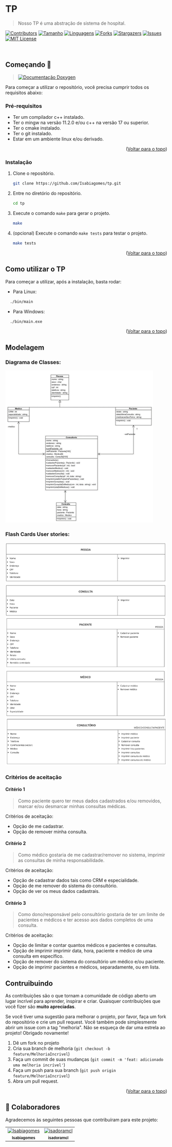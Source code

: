 <div id="top"></div>

# TP

> Nosso TP é uma abstração de sistema de hospital.

[![Contributors][contributors-shield]][contributors-url]
[![Tamanho][tamanho-shield]][tamanho-url]
[![Linguagens][linguagens-shield]][linguagens-url]
[![Forks][forks-shield]][forks-url]
[![Stargazers][stars-shield]][stars-url]
[![Issues][issues-shield]][issues-url]
[![MIT License][license-shield]][license-url]

<br/>


## Começando 🚀

> [![Documentação Doxygen][documentacao-shield]][documentacao-url]

Para começar a utilizar o repositório, você precisa cumprir todos os requisitos abaixo:

### Pré-requisitos

* Ter um compilador c++ instalado.
* Ter o mingw na versão 11.2.0 e/ou c++ na versão 17 ou superior.
* Ter o cmake instalado.
* Ter o git instalado.
* Estar em um ambiente linux e/ou derivado.

<p align="right">(<a href="#top">Voltar para o topo</a>)</p>

### Instalação

1. Clone o repositório.
   ```sh
   git clone https://github.com/Isabiagomes/tp.git
   ```
2. Entre no diretório do repositório.
    ```sh
    cd tp
    ```
3. Execute o comando `make` para gerar o projeto.
    ```sh
    make
    ```

4. (opcional) Execute o comando `make tests` para testar o projeto.
    ```sh
    make tests
    ```
<p align="right">(<a href="#top">Voltar para o topo</a>)</p>

## Como utilizar o TP

Para começar a utilizar, após a instalação, basta rodar:

- Para Linux:

```sh
  ./bin/main
```
- Para Windows:

```sh
  ./bin/main.exe
```

<p align="right">(<a href="#top">Voltar para o topo</a>)</p>

## Modelagem

### Diagrama de Classes:

<img src="img/diagrama.png"/>

### Flash Cards User stories:

<img src="img/flash1.png"/>
<img src="img/flash2.png"/>
<img src="img/flash3.png"/>

### Critérios de aceitação

#### Critério 1

> Como paciente quero ter meus dados cadastrados e/ou removidos, marcar e/ou desmarcar minhas consultas médicas.

Critérios de aceitação:
* Opção de me  cadastrar.
* Opção de remover minha consulta.

#### Critério 2

> Como médico gostaria de me cadastrar/remover no sistema, imprimir as consultas de minha responsabilidade.

Critérios de aceitação:
* Opção de cadastrar dados tais como CRM e especialidade.
* Opção de me remover do sistema do consultório.
* Opção de ver os meus dados cadastrais.

#### Critério 3

> Como dono/responsável pelo consultório gostaria de ter um limite de pacientes e médicos e ter acesso aos dados completos de uma consulta.

Critérios de aceitação:
* Opção de limitar e contar quantos médicos e pacientes e consultas.
* Opção de imprimir imprimir data, hora, paciente e médico de uma consulta em
específico.
* Opção de remover do sistema do consultório um médico e/ou paciente.
* Opção de imprimir pacientes e médicos, separadamente, ou em lista.


## Contruibuindo

As contribuições são o que tornam a comunidade de código aberto um lugar incrível para aprender, inspirar e criar. Quaisquer contribuições que você fizer são **muito apreciadas**.

Se você tiver uma sugestão para melhorar o projeto, por favor, faça um fork do repositório e crie um pull request. Você também pode simplesmente abrir um issue com a tag "melhoria".
Não se esqueça de dar uma estrela ao projeto! Obrigado novamente!

1. Dê um fork no projeto
2. Cria sua branch de melhoria (`git checkout -b feature/MelhoriaIncrivel`)
3. Faça um commit de suas mudanças (`git commit -m 'feat: adicionado uma melhoria incrível'`)
4. Faça um push para sua branch (`git push origin feature/MelhoriaIncrivel`)
5. Abra um pull request.

<p align="right">(<a href="#top">Voltar para o topo</a>)</p>

## 🤝 Colaboradores

Agradecemos às seguintes pessoas que contribuíram para este projeto:

<table>
  <tr>
    <td align="center">
      <a href="#">
        <img src="https://avatars3.githubusercontent.com/u/92949023" width="100px;" alt="Isabiagomes"/><br>
        <sub>
          <b>Isabiagomes</b>
        </sub>
      </a>
    </td>
    <td align="center">
      <a href="#">
        <img src="https://avatars3.githubusercontent.com/u/100846791" width="100px;" alt="isadoramcl"/><br>
        <sub>
          <b>isadoramcl</b>
        </sub>
      </a>
    </td>
  </tr>
</table>


[documentacao-shield]: https://img.shields.io/badge/Documentação%20Doxygen-clique%20aqui-blue
[documentacao-url]: https://isabiagomes.github.io/tp/annotated.html
[linguagens-shield]: https://img.shields.io/github/languages/count/Isabiagomes/tp?style=for-the-badge
[linguagens-url]: https://github.com/Isabiagomes/tp/
[tamanho-shield]: https://img.shields.io/github/repo-size/Isabiagomes/tp?style=for-the-badge
[tamanho-url]: https://github.com/Isabiagomes/tp/
[contributors-shield]: https://img.shields.io/github/contributors/Isabiagomes/tp.svg?style=for-the-badge
[contributors-url]: https://github.com/Isabiagomes/tp/graphs/contributors
[forks-shield]: https://img.shields.io/github/forks/Isabiagomes/tp.svg?style=for-the-badge
[forks-url]: https://github.com/Isabiagomes/tp/network/members
[stars-shield]: https://img.shields.io/github/stars/Isabiagomes/tp.svg?style=for-the-badge
[stars-url]: https://github.com/Isabiagomes/tp/stargazers
[issues-shield]: https://img.shields.io/github/issues/Isabiagomes/tp.svg?style=for-the-badge
[issues-url]: https://github.com/Isabiagomes/tp/issues
[license-shield]: https://img.shields.io/github/license/Isabiagomes/tp.svg?style=for-the-badge
[license-url]: https://github.com/Isabiagomes/tp/blob/master/LICENSE.txt
